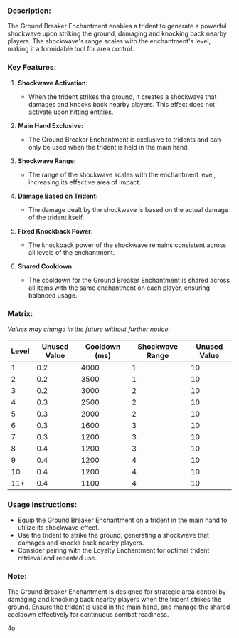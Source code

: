 ### **Description:**

The Ground Breaker Enchantment enables a trident to generate a powerful shockwave upon striking the ground, damaging and knocking back nearby players. The shockwave's range scales with the enchantment's level, making it a formidable tool for area control.

### **Key Features:**

1. **Shockwave Activation:**
    
    - When the trident strikes the ground, it creates a shockwave that damages and knocks back nearby players. This effect does not activate upon hitting entities.
2. **Main Hand Exclusive:**
    
    - The Ground Breaker Enchantment is exclusive to tridents and can only be used when the trident is held in the main hand.
3. **Shockwave Range:**
    
    - The range of the shockwave scales with the enchantment level, increasing its effective area of impact.
4. **Damage Based on Trident:**
    
    - The damage dealt by the shockwave is based on the actual damage of the trident itself.
5. **Fixed Knockback Power:**
    
    - The knockback power of the shockwave remains consistent across all levels of the enchantment.
6. **Shared Cooldown:**
    
    - The cooldown for the Ground Breaker Enchantment is shared across all items with the same enchantment on each player, ensuring balanced usage.

### **Matrix:**

_Values may change in the future without further notice_.

| Level | Unused Value | Cooldown (ms) | Shockwave Range | Unused Value |
| ----- | ------------ | ------------- | --------------- | ------------ |
| 1     | 0.2          | 4000          | 1               | 10           |
| 2     | 0.2          | 3500          | 1               | 10           |
| 3     | 0.2          | 3000          | 2               | 10           |
| 4     | 0.3          | 2500          | 2               | 10           |
| 5     | 0.3          | 2000          | 2               | 10           |
| 6     | 0.3          | 1600          | 3               | 10           |
| 7     | 0.3          | 1200          | 3               | 10           |
| 8     | 0.4          | 1200          | 3               | 10           |
| 9     | 0.4          | 1200          | 4               | 10           |
| 10    | 0.4          | 1200          | 4               | 10           |
| 11+   | 0.4          | 1100          | 4               | 10           |

### **Usage Instructions:**

- Equip the Ground Breaker Enchantment on a trident in the main hand to utilize its shockwave effect.
- Use the trident to strike the ground, generating a shockwave that damages and knocks back nearby players.
- Consider pairing with the Loyalty Enchantment for optimal trident retrieval and repeated use.

### **Note:**

The Ground Breaker Enchantment is designed for strategic area control by damaging and knocking back nearby players when the trident strikes the ground. Ensure the trident is used in the main hand, and manage the shared cooldown effectively for continuous combat readiness.

4o